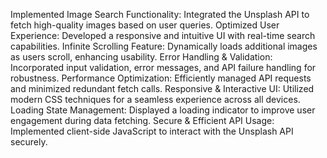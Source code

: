 Implemented Image Search Functionality: Integrated the Unsplash API to fetch high-quality images based on user queries.
Optimized User Experience: Developed a responsive and intuitive UI with real-time search capabilities.
Infinite Scrolling Feature: Dynamically loads additional images as users scroll, enhancing usability.
Error Handling & Validation: Incorporated input validation, error messages, and API failure handling for robustness.
Performance Optimization: Efficiently managed API requests and minimized redundant fetch calls.
Responsive & Interactive UI: Utilized modern CSS techniques for a seamless experience across all devices.
Loading State Management: Displayed a loading indicator to improve user engagement during data fetching.
Secure & Efficient API Usage: Implemented client-side JavaScript to interact with the Unsplash API securely.
